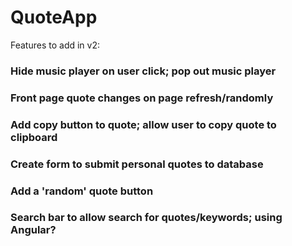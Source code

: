 # QuoteApp

Features to add in v2:

<h3>Hide music player on user click; pop out music player</h3>
<h3>Front page quote changes on page refresh/randomly</h3>
<h3>Add copy button to quote; allow user to copy quote to clipboard</h3>
<h3>Create form to submit personal quotes to database</h3>
<h3>Add a 'random' quote button</h3>
<h3>Search bar to allow search for quotes/keywords; using Angular?</h3>
